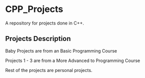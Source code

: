 # CPP_Projects

A repository for projects done in C++.

## Projects Description

Baby Projects are from an Basic Programming Course

Projects 1 - 3 are from a More Advanced to Programming Course

Rest of the projects are personal projects.
